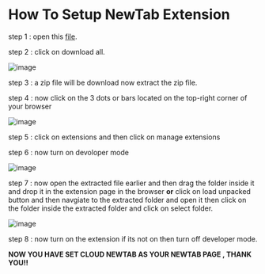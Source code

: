 
# How To Setup NewTab Extension

step 1 : open this <a href="https://drive.google.com/drive/folders/1W_qbYB7VlvjN_3XMHnNmF3823onxd3Gz">file</a>.

step 2 : click on download all.

![image](https://user-images.githubusercontent.com/91538017/168530111-4faca830-990a-4419-b480-d77df070bc56.png)

step 3 : a zip file will be download now extract the zip file.

step 4 : now click on the 3 dots or bars located on the top-right corner of your browser

![image](https://user-images.githubusercontent.com/91538017/168530319-cd3ba46b-dc23-4426-9eb3-0d45337795d5.png)

step 5 : click on extensions and then click on manage extensions

step 6 : now turn on devoloper mode

![image](https://user-images.githubusercontent.com/91538017/168530555-f5f73794-9743-4675-8a55-6b58ba9078e8.png)

step 7 : now open the extracted file earlier and then drag the folder inside it and drop it in the extension page in the browser **or** click on load unpacked button and then navgiate to the extracted folder and open it then click on the folder inside the extracted folder and click on select folder.

![image](https://user-images.githubusercontent.com/91538017/168530969-f3fcbc6a-adaa-4e59-bc64-d2e267434090.png)

step 8 : now turn on the extension if its not on then turn off developer mode.

**NOW YOU HAVE SET CLOUD NEWTAB AS YOUR NEWTAB PAGE , THANK YOU!!**


